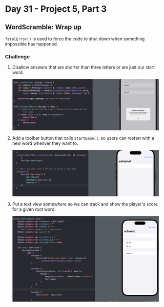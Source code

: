 # Day 31 - Project 5, Part 3

## WordScramble: Wrap up

`fatalError()` is used to force the code to shut down when something impossible has happened.



### Challenge

1. Disallow answers that are shorter than three letters or are just our start word.
   
   <img src="./imgs/not-allowed-words.png" />

2. Add a toolbar button that calls `startGame()`, so users can restart with a new word whenver they want to.
   
   <img src="./imgs/toolbar-new-game.png" />

3. Put a text view somewhere so we can track and show the player's score for a given root word.
   
   <img src="./imgs/track-score.png" />
